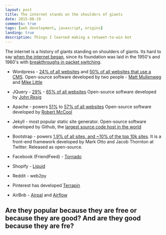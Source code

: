 ```yaml
---
layout: post
title: The internet stands on the shoulders of giants
date: 2015-08-19
comments: true
tags: [web development, javascript, origins]
landing: true
description: Things I learned making a retweet-to-win bot
---
```


The internet is a history of giants standing on shoulders of giants. Its hard to say [when the internet began](https://en.wikipedia.org/wiki/History_of_the_Internet), since its foundation was laid in the 1950's and 1960's with [breakthroughs in packet switching](https://en.wikipedia.org/wiki/Network_packet).

- Wordpress - [24% of all websites](http://w3techs.com/technologies/overview/content_management/all) and [50% of all websites that use a CMS](https://trends.builtwith.com/cms). Open-source software developed by two people - [Matt Mullenweg](https://en.wikipedia.org/wiki/Matt_Mullenweg) and [Mike Little](https://en.wikipedia.org/wiki/Mike_Little)
  
- JQuery - [29%](https://trends.builtwith.com/javascript) - [65% of all websites](http://w3techs.com/technologies/overview/javascript_library/all)
  Open-source software developed by [John Resig](https://en.wikipedia.org/wiki/John_Resig)
  
- Apache - powers [51%](https://trends.builtwith.com/web-server) to [57% of all websites](http://w3techs.com/technologies/overview/web_server/all)
  Open-source software developed by [Robert McCool](https://en.wikipedia.org/wiki/Robert_McCool)

- Jekyll - most popular static site generator. 
  Open-source software developed by Github, the  [largest source code host in the world](http://flosshub.org/sites/flosshub.org/files/lean-ghtorrent.pdf)
- Bootstrap - powers [1.9% of all sites, and ~10% of the top 10k sites](https://trends.builtwith.com/docinfo/Twitter-Bootstrap).
  It is a front-end framework developed by Mark Otto and Jacob Thornton at Twitter. Released as open-source.
- Facebook (FriendFeed) - [Tornado](https://backchannel.org/blog/tornado)
- Shopify - [Liquid](https://docs.shopify.com/themes/liquid-documentation/basics)
- Reddit - web2py
- Pinterest has developed [Terrapin](https://engineering.pinterest.com/blog/open-sourcing-terrapin-serving-system-batch-generated-data-0)
- AirBnb - [Airpal](http://nerds.airbnb.com/airpal/) and [Airflow](http://nerds.airbnb.com/airflow/)

## Are they popular because they are free or because they are good? And are they good because they are fre?
